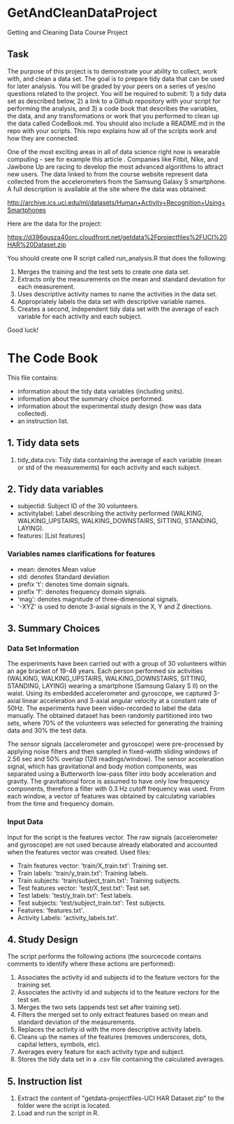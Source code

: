 # GetAndCleanDataProject

Getting and Cleaning Data Course Project


## Task

The purpose of this project is to demonstrate your ability to collect, work with, and clean a data set. The goal is to prepare tidy data that can be used for later analysis. You will be graded by your peers on a series of yes/no questions related to the project. You will be required to submit: 1) a tidy data set as described below, 2) a link to a Github repository with your script for performing the analysis, and 3) a code book that describes the variables, the data, and any transformations or work that you performed to clean up the data called CodeBook.md. You should also include a README.md in the repo with your scripts. This repo explains how all of the scripts work and how they are connected.  

One of the most exciting areas in all of data science right now is wearable computing - see for example this article . Companies like Fitbit, Nike, and Jawbone Up are racing to develop the most advanced algorithms to attract new users. The data linked to from the course website represent data collected from the accelerometers from the Samsung Galaxy S smartphone. A full description is available at the site where the data was obtained: 

http://archive.ics.uci.edu/ml/datasets/Human+Activity+Recognition+Using+Smartphones 

Here are the data for the project: 

https://d396qusza40orc.cloudfront.net/getdata%2Fprojectfiles%2FUCI%20HAR%20Dataset.zip 


You should create one R script called run_analysis.R that does the following: 

  1. Merges the training and the test sets to create one data set. 
  2. Extracts only the measurements on the mean and standard deviation for each measurement. 
  3. Uses descriptive activity names to name the activities in the data set. 
  4. Appropriately labels the data set with descriptive variable names. 
  5. Creates a second, independent tidy data set with the average of each variable for each activity and each subject.

Good luck!


# The Code Book

This file contains:

* information about the tidy data variables (including units).
* information about the summary choice performed.
* information about the experimental study design (how was data collected).
* an instruction list.

## 1. Tidy data sets

1. tidy_data.cvs: Tidy data containing the average of each variable (mean or std of the measurements) for each activity and each subject.

## 2. Tidy data variables

* subjectid:  Subject ID of the 30 volunteers.
* activitylabel: Label describing the activity performed (WALKING, WALKING_UPSTAIRS, WALKING_DOWNSTAIRS, SITTING, STANDING, LAYING).
* features:
[List features]


### Variables names clarifications for features
* mean: denotes Mean value
* std: denotes Standard deviation
* prefix 't': denotes time domain signals.
* prefix 'f': denotes frequency domain signals.
* 'mag': denotes magnitude of three-dimensional signals.
* '-XYZ' is used to denote 3-axial signals in the X, Y and Z directions.

## 3. Summary Choices

### Data Set Information
The experiments have been carried out with a group of 30 volunteers within an age bracket of 19-48 years. Each person performed six activities (WALKING, WALKING_UPSTAIRS, WALKING_DOWNSTAIRS, SITTING, STANDING, LAYING) wearing a smartphone (Samsung Galaxy S II) on the waist. Using its embedded accelerometer and gyroscope, we captured 3-axial linear acceleration and 3-axial angular velocity at a constant rate of 50Hz. The experiments have been video-recorded to label the data manually. The obtained dataset has been randomly partitioned into two sets, where 70% of the volunteers was selected for generating the training data and 30% the test data. 

The sensor signals (accelerometer and gyroscope) were pre-processed by applying noise filters and then sampled in fixed-width sliding windows of 2.56 sec and 50% overlap (128 readings/window). The sensor acceleration signal, which has gravitational and body motion components, was separated using a Butterworth low-pass filter into body acceleration and gravity. The gravitational force is assumed to have only low frequency components, therefore a filter with 0.3 Hz cutoff frequency was used. From each window, a vector of features was obtained by calculating variables from the time and frequency domain.

### Input Data
Input for the script is the features vector. The raw signals (accelerometer and gyroscope) are not used because already elaborated and accounted when the features vector was created. Used files:

* Train features vector: 'train/X_train.txt': Training set.
* Train labels:          'train/y_train.txt': Training labels.
* Train subjects:        'train/subject_train.txt': Training subjects.
* Test features vector:  'test/X_test.txt':   Test set.
* Test labels:           'test/y_train.txt':  Test labels.
* Test subjects:         'test/subject_train.txt': Test subjects.
* Features:              'features.txt'.
* Activity Labels:       'activity_labels.txt'.


## 4. Study Design
The script performs the following actions (the sourcecode contains comments to identify where these actions are performed):

1. Associates the activity id and subjects id to the feature vectors for the training set.
2. Associates the activity id and subjects id to the feature vectors for the test set.
3. Merges the two sets (appends test set after training set).
4. Filters the merged set to only extract features based on mean and standard deviation of the measurements.
5. Replaces the activity id with the more descriptive activity labels.
6. Cleans up the names of the features (removes underscores, dots, capital letters, symbols, etc).
8. Averages every feature for each activity type and subject.
9. Stores the tidy data set in a .csv file containing the calculated averages.


## 5. Instruction list
1. Extract the content of "getdata-projectfiles-UCI HAR Dataset.zip" to the folder were the script is located.
2. Load and run the script in R.

